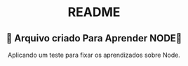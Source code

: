 <h1 align="center">README</h1>
<h2 align="center">🤍 Arquivo criado Para Aprender NODE🤍</h2>

<p align="center">
Aplicando um teste para fixar os aprendizados sobre Node.
</p>
